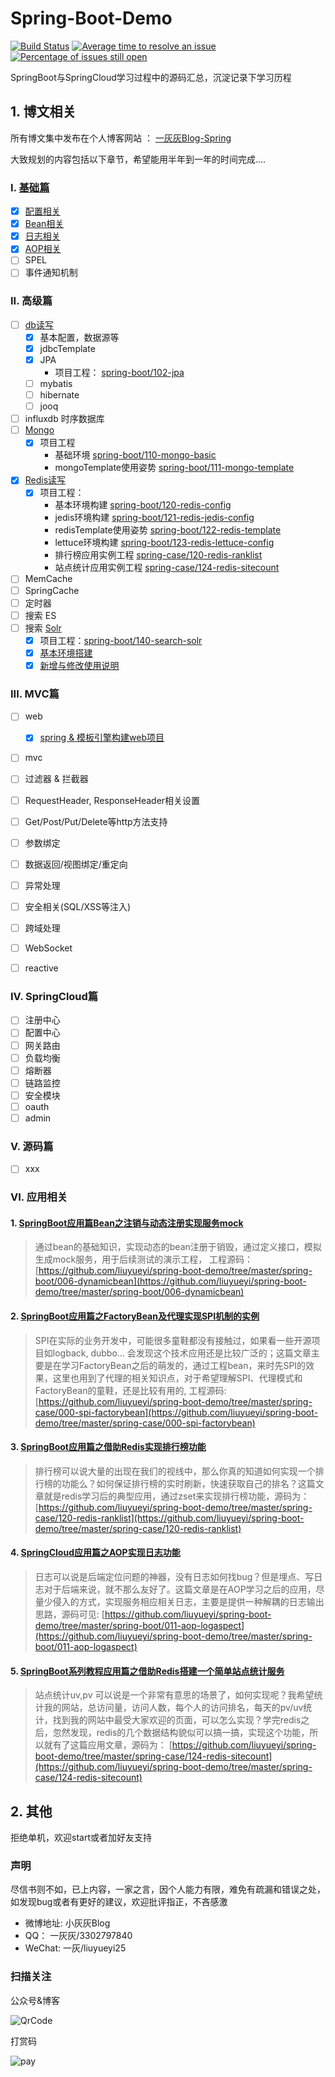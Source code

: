 # Spring-Boot-Demo

[![Build Status](https://travis-ci.org/liuyueyi/spring-boot-demo.svg?branch=master)](https://travis-ci.org/liuyueyi/spring-boot-demo)
[![Average time to resolve an issue](http://isitmaintained.com/badge/resolution/liuyueyi/spring-boot-demo.svg)](http://isitmaintained.com/project/liuyueyi/spring-boot-demo "Average time to resolve an issue")
[![Percentage of issues still open](http://isitmaintained.com/badge/open/liuyueyi/spring-boot-demo.svg)](http://isitmaintained.com/project/liuyueyi/spring-boot-demo "Percentage of issues still open")

SpringBoot与SpringCloud学习过程中的源码汇总，沉淀记录下学习历程

## 1. 博文相关

所有博文集中发布在个人博客网站 ： [一灰灰Blog-Spring](http://spring.hhui.top/)

大致规划的内容包括以下章节，希望能用半年到一年的时间完成....

### I. [基础篇](http://spring.hhui.top/spring-blog/categories/SpringBoot/基础篇/)

- [x] [配置相关](http://spring.hhui.top/spring-blog/tags/Config/)
- [x] [Bean相关](http://spring.hhui.top/spring-blog/tags/Bean/)
- [x] [日志相关](http://spring.hhui.top//spring-blog/tags/Log/)
- [x] [AOP相关](http://spring.hhui.top//spring-blog/tags/AOP/)
- [ ] SPEL
- [ ] 事件通知机制

### II. 高级篇

- [ ] [db读写](http://spring.hhui.top/spring-blog/tags/DB/)
    - [x] 基本配置，数据源等
    - [x] jdbcTemplate
    - [x] JPA
        - 项目工程： [spring-boot/102-jpa](spring-boot/102-jpa)
    - [ ] mybatis
    - [ ] hibernate
    - [ ] jooq
- [ ] influxdb 时序数据库
- [ ] [Mongo](http://spring.hhui.top/spring-blog/tags/Mongo/)
    - [x] 项目工程
        - 基础环境 [spring-boot/110-mongo-basic](spring-boot/110-mongo-basic)
        - mongoTemplate使用姿势 [spring-boot/111-mongo-template](spring-boot/111-mongo-template)
- [x] [Redis读写](http://spring.hhui.top/spring-blog/tags/Redis/)
    - [x] 项目工程：
        - 基本环境构建 [spring-boot/120-redis-config](spring-boot/120-redis-config)
        - jedis环境构建  [spring-boot/121-redis-jedis-config](spring-boot/121-redis-jedis-config)
        - redisTemplate使用姿势 [spring-boot/122-redis-template](spring-boot/122-redis-template)
        - lettuce环境构建 [spring-boot/123-redis-lettuce-config](spring-boot/123-redis-lettuce-config)
        - 排行榜应用实例工程 [spring-case/120-redis-ranklist](spring-case/120-redis-ranklist)
        - 站点统计应用实例工程 [spring-case/124-redis-sitecount](spring-case/124-redis-sitecount)
- [ ] MemCache
- [ ] SpringCache
- [ ] 定时器 
- [ ] 搜索 ES
- [ ] 搜索 [Solr](http://spring.hhui.top/spring-blog/tags/Solr/)
    - [x] 项目工程：[spring-boot/140-search-solr](spring-boot/140-search-solr)
    - [x] [基本环境搭建](http://spring.hhui.top/spring-blog/2019/05/10/190510-SpringBoot%E9%AB%98%E7%BA%A7%E7%AF%87%E6%90%9C%E7%B4%A2%E4%B9%8BSolr%E7%8E%AF%E5%A2%83%E6%90%AD%E5%BB%BA%E4%B8%8E%E7%AE%80%E5%8D%95%E6%B5%8B%E8%AF%95/)
    - [x] [新增与修改使用说明](http://spring.hhui.top/spring-blog/2019/05/26/190526-SpringBoot%E9%AB%98%E7%BA%A7%E7%AF%87%E6%90%9C%E7%B4%A2Solr%E4%B9%8B%E6%96%87%E6%A1%A3%E6%96%B0%E5%A2%9E%E4%B8%8E%E4%BF%AE%E6%94%B9%E4%BD%BF%E7%94%A8%E5%A7%BF%E5%8A%BF/) 
    
### III. MVC篇
- [ ] web
    - [x] [spring & 模板引擎构建web项目](http://spring.hhui.top/spring-blog/tags/%E6%A8%A1%E6%9D%BF%E5%BC%95%E6%93%8E/) 
- [ ] mvc
- [ ] 过滤器 & 拦截器
- [ ] RequestHeader, ResponseHeader相关设置
- [ ] Get/Post/Put/Delete等http方法支持
- [ ] 参数绑定
- [ ] 数据返回/视图绑定/重定向
- [ ] 异常处理
- [ ] 安全相关(SQL/XSS等注入)
- [ ] 跨域处理
- [ ] WebSocket
- [ ] reactive


### IV. SpringCloud篇

- [ ] 注册中心
- [ ] 配置中心
- [ ] 网关路由
- [ ] 负载均衡
- [ ] 熔断器
- [ ] 链路监控
- [ ] 安全模块
- [ ] oauth
- [ ] admin

### V. 源码篇

- [ ] xxx

### VI. 应用相关

#### 1. [SpringBoot应用篇Bean之注销与动态注册实现服务mock](http://spring.hhui.top/spring-blog/2018/10/17/181017-SpringBoot%E5%BA%94%E7%94%A8%E7%AF%87Bean%E4%B9%8B%E6%B3%A8%E9%94%80%E4%B8%8E%E5%8A%A8%E6%80%81%E6%B3%A8%E5%86%8C%E5%AE%9E%E7%8E%B0%E6%9C%8D%E5%8A%A1mock/)

> 通过bean的基础知识，实现动态的bean注册于销毁，通过定义接口，模拟生成mock服务，用于后续测试的演示工程， 工程源码： [https://github.com/liuyueyi/spring-boot-demo/tree/master/spring-boot/006-dynamicbean](https://github.com/liuyueyi/spring-boot-demo/tree/master/spring-boot/006-dynamicbean)

#### 2. [SpringBoot应用篇之FactoryBean及代理实现SPI机制的实例](http://spring.hhui.top/spring-blog/2018/10/24/181024-SpringBoot%E5%BA%94%E7%94%A8%E7%AF%87%E4%B9%8BFactoryBean%E5%8F%8A%E4%BB%A3%E7%90%86%E5%AE%9E%E7%8E%B0SPI%E6%9C%BA%E5%88%B6%E7%9A%84%E5%AE%9E%E4%BE%8B/)

> SPI在实际的业务开发中，可能很多童鞋都没有接触过，如果看一些开源项目如logback, dubbo... 会发现这个技术应用还是比较广泛的；这篇文章主要是在学习FactoryBean之后的萌发的，通过工程bean，来时先SPI的效果，这里也用到了代理的相关知识点，对于希望理解SPI、代理模式和FactoryBean的童鞋，还是比较有用的, 工程源码: [https://github.com/liuyueyi/spring-boot-demo/tree/master/spring-case/000-spi-factorybean](https://github.com/liuyueyi/spring-boot-demo/tree/master/spring-case/000-spi-factorybean)

#### 3. [SpringBoot应用篇之借助Redis实现排行榜功能](http://spring.hhui.top/spring-blog/2018/12/25/181225-SpringBoot%E5%BA%94%E7%94%A8%E7%AF%87%E4%B9%8B%E5%80%9F%E5%8A%A9Redis%E5%AE%9E%E7%8E%B0%E6%8E%92%E8%A1%8C%E6%A6%9C%E5%8A%9F%E8%83%BD/)

> 排行榜可以说大量的出现在我们的视线中，那么你真的知道如何实现一个排行榜的功能么？如何保证排行榜的实时刷新，快速获取自己的排名？这篇文章就是redis学习后的典型应用，通过zset来实现排行榜功能，源码为：[https://github.com/liuyueyi/spring-boot-demo/tree/master/spring-case/120-redis-ranklist](https://github.com/liuyueyi/spring-boot-demo/tree/master/spring-case/120-redis-ranklist)

#### 4. [SpringCloud应用篇之AOP实现日志功能](http://spring.hhui.top/spring-blog/2019/03/13/190313-SpringCloud%E5%BA%94%E7%94%A8%E7%AF%87%E4%B9%8BAOP%E5%AE%9E%E7%8E%B0%E6%97%A5%E5%BF%97%E5%8A%9F%E8%83%BD/)

> 日志可以说是后端定位问题的神器，没有日志如何找bug？但是埋点、写日志对于后端来说，就不那么友好了。这篇文章是在AOP学习之后的应用，尽量少侵入的方式，实现服务相应相关日志，主要是提供一种解耦的日志输出思路，源码可见: [https://github.com/liuyueyi/spring-boot-demo/tree/master/spring-boot/011-aop-logaspect](https://github.com/liuyueyi/spring-boot-demo/tree/master/spring-boot/011-aop-logaspect)

#### 5. [SpringBoot系列教程应用篇之借助Redis搭建一个简单站点统计服务](http://spring.hhui.top/spring-blog/2019/05/13/190513-SpringBoot%E7%B3%BB%E5%88%97%E6%95%99%E7%A8%8B%E5%BA%94%E7%94%A8%E7%AF%87%E4%B9%8B%E5%80%9F%E5%8A%A9Redis%E6%90%AD%E5%BB%BA%E4%B8%80%E4%B8%AA%E7%AE%80%E5%8D%95%E7%AB%99%E7%82%B9%E7%BB%9F%E8%AE%A1%E6%9C%8D%E5%8A%A1/)

> 站点统计uv,pv 可以说是一个非常有意思的场景了，如何实现呢？我希望统计我的网站，总访问量，访问人数，每个人的访问排名，每天的pv/uv统计，找到我的网站中最受大家欢迎的页面，可以怎么实现？学完redis之后，忽然发现，redis的几个数据结构貌似可以搞一搞，实现这个功能，所以就有了这篇应用文章，源码为： [https://github.com/liuyueyi/spring-boot-demo/tree/master/spring-case/124-redis-sitecount](https://github.com/liuyueyi/spring-boot-demo/tree/master/spring-case/124-redis-sitecount)

## 2. 其他

拒绝单机，欢迎start或者加好友支持


### 声明

尽信书则不如，已上内容，一家之言，因个人能力有限，难免有疏漏和错误之处，如发现bug或者有更好的建议，欢迎批评指正，不吝感激

- 微博地址: 小灰灰Blog
- QQ： 一灰灰/3302797840
- WeChat: 一灰/liuyueyi25

### 扫描关注

公众号&博客

![QrCode](https://gitee.com/liuyueyi/Source/raw/master/img/info/blogInfoV2.png)


打赏码

![pay](https://gitee.com/liuyueyi/Source/raw/master/img/pay/pay.png)